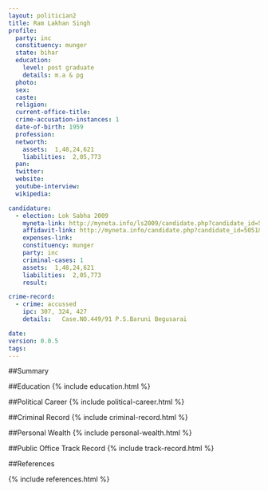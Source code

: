 ```yaml
---
layout: politician2
title: Ram Lakhan Singh
profile: 
  party: inc
  constituency: munger
  state: bihar
  education: 
    level: post graduate
    details: m.a & pg
  photo: 
  sex: 
  caste: 
  religion: 
  current-office-title: 
  crime-accusation-instances: 1
  date-of-birth: 1959
  profession: 
  networth: 
    assets:  1,48,24,621
    liabilities:  2,05,773
  pan: 
  twitter: 
  website: 
  youtube-interview: 
  wikipedia: 

candidature: 
  - election: Lok Sabha 2009
    myneta-link: http://myneta.info/ls2009/candidate.php?candidate_id=5051
    affidavit-link: http://myneta.info/candidate.php?candidate_id=5051&scan=original
    expenses-link: 
    constituency: munger 
    party: inc
    criminal-cases: 1
    assets:  1,48,24,621
    liabilities:  2,05,773
    result:  

crime-record: 
  - crime: accussed
    ipc: 307, 324, 427
    details:   Case.NO.449/91 P.S.Baruni Begusarai   

date: 
version: 0.0.5
tags: 
---
```

##Summary


##Education
{% include education.html %}


##Political Career
{% include political-career.html %}


##Criminal Record
{% include criminal-record.html %}


##Personal Wealth
{% include personal-wealth.html %}


##Public Office Track Record
{% include track-record.html %}


##References


{% include references.html %}